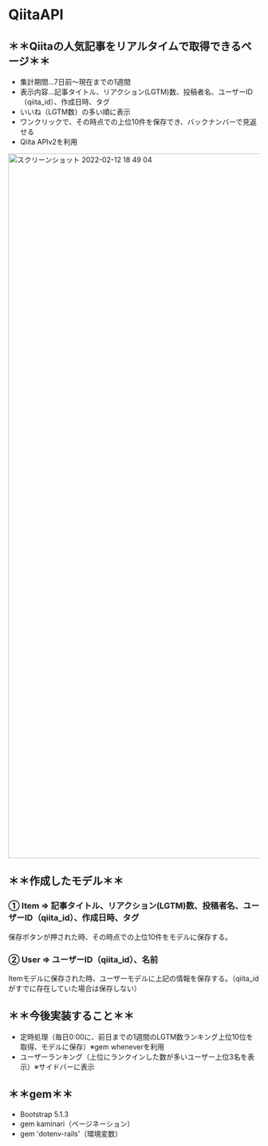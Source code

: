 # QiitaAPI

## ＊＊Qiitaの人気記事をリアルタイムで取得できるページ＊＊
- 集計期間…7日前〜現在までの1週間
- 表示内容…記事タイトル、リアクション(LGTM)数、投稿者名、ユーザーID（qiita_id）、作成日時、タグ
- いいね（LGTM数）の多い順に表示
- ワンクリックで、その時点での上位10件を保存でき、バックナンバーで見返せる
- Qiita APIv2を利用

<img width="1411" alt="スクリーンショット 2022-02-12 18 49 04" src="https://user-images.githubusercontent.com/91657176/153706343-6b6a732a-104c-45f9-be97-fde72344f2aa.png">


## ＊＊作成したモデル＊＊
### ① Item => 記事タイトル、リアクション(LGTM)数、投稿者名、ユーザーID（qiita_id）、作成日時、タグ
 保存ボタンが押された時、その時点での上位10件をモデルに保存する。
### ② User => ユーザーID（qiita_id）、名前
 Itemモデルに保存された時、ユーザーモデルに上記の情報を保存する。（qiita_idがすでに存在していた場合は保存しない）


## ＊＊今後実装すること＊＊
- 定時処理（毎日0:00に、前日までの1週間のLGTM数ランキング上位10位を取得、モデルに保存）※gem wheneverを利用
- ユーザーランキング（上位にランクインした数が多いユーザー上位3名を表示）※サイドバーに表示


## ＊＊gem＊＊
- Bootstrap 5.1.3
- gem kaminari（ページネーション）
- gem 'dotenv-rails'（環境変数）
